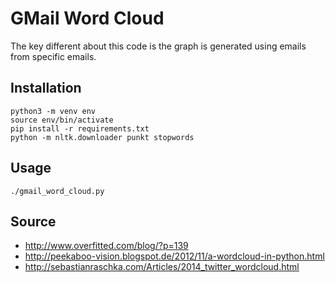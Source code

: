# GMail Word Cloud

The key different about this code is the graph is generated using emails from specific emails.

## Installation

```
python3 -m venv env
source env/bin/activate
pip install -r requirements.txt
python -m nltk.downloader punkt stopwords
```

## Usage

```
./gmail_word_cloud.py
```

## Source
- http://www.overfitted.com/blog/?p=139
- http://peekaboo-vision.blogspot.de/2012/11/a-wordcloud-in-python.html
- http://sebastianraschka.com/Articles/2014_twitter_wordcloud.html
